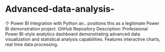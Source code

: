 # Advanced-data-analysis-
个 Power BI Integration with Python an.. positions this as a legitimate Power BI demonstration project. GitHub Repository Description: Professional Power Bl-style analytics dashboard demonstrating advanced data visualization and statistical analysis capabilities. Features interactive charts, real time data processing. 

